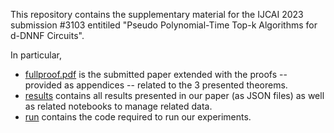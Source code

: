 This repository contains the supplementary material for the IJCAI 2023 submission #3103 entitiled "Pseudo Polynomial-Time Top-k Algorithms for d-DNNF Circuits".

In particular,
- [fullproof.pdf](fullproof.pdf) is the submitted paper extended with the proofs -- provided as appendices -- related to the 3 presented theorems.
- [results](/results) contains all results presented in our paper (as JSON files) as well as related notebooks to manage related data.
- [run](/run) contains the code required to run our experiments.
